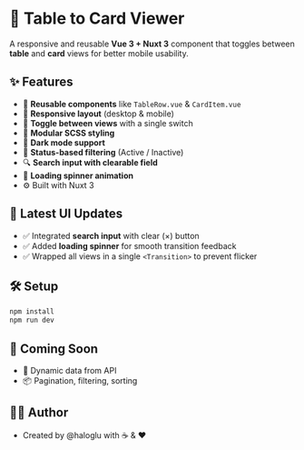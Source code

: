 # 🔄 Table to Card Viewer

A responsive and reusable **Vue 3 + Nuxt 3** component that toggles between **table** and **card** views for better mobile usability.

## ✨ Features

- 🧩 **Reusable components** like `TableRow.vue` & `CardItem.vue`
- 📱 **Responsive layout** (desktop & mobile)
- 🔀 **Toggle between views** with a single switch
- 🎨 **Modular SCSS styling**
- 🌙 **Dark mode support**
- 🧭 **Status-based filtering** (Active / Inactive)
- 🔍 **Search input with clearable field**
- 🔄 **Loading spinner animation**
- ⚙️ Built with Nuxt 3

## 🧪 Latest UI Updates

- ✅ Integrated **search input** with clear (×) button
- ✅ Added **loading spinner** for smooth transition feedback
- ✅ Wrapped all views in a single `<Transition>` to prevent flicker

## 🛠 Setup

```bash
npm install
npm run dev
```

## 🚧 Coming Soon

- 📡 Dynamic data from API
- 📦 Pagination, filtering, sorting

## 👨‍💻 Author

- Created by @haloglu with ☕ & ❤️

